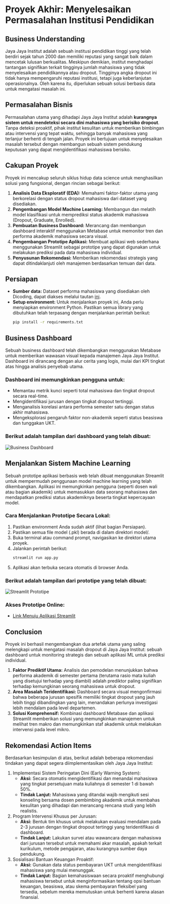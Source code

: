# Proyek Akhir: Menyelesaikan Permasalahan Institusi Pendidikan

## Business Understanding
Jaya Jaya Institut adalah sebuah institusi pendidikan tinggi yang telah berdiri sejak tahun 2000 dan memiliki reputasi yang sangat baik dalam mencetak lulusan berkualitas. Meskipun demikian, institut menghadapi tantangan signifikan terkait tingginya jumlah mahasiswa yang tidak menyelesaikan pendidikannya atau dropout. Tingginya angka dropout ini tidak hanya mempengaruhi reputasi institusi, tetapi juga keberlanjutan operasionalnya. Oleh karena itu, diperlukan sebuah solusi berbasis data untuk mengatasi masalah ini.

## Permasalahan Bisnis
Permasalahan utama yang dihadapi Jaya Jaya Institut adalah **kurangnya sistem untuk mendeteksi secara dini mahasiswa yang berisiko dropout**. Tanpa deteksi proaktif, pihak institut kesulitan untuk memberikan bimbingan atau intervensi yang tepat waktu, sehingga banyak mahasiswa yang terlanjur berhenti di tengah jalan. Proyek ini bertujuan untuk menyelesaikan masalah tersebut dengan membangun sebuah sistem pendukung keputusan yang dapat mengidentifikasi mahasiswa berisiko.

## Cakupan Proyek
Proyek ini mencakup seluruh siklus hidup data science untuk menghasilkan solusi yang fungsional, dengan rincian sebagai berikut:
1. **Analisis Data Eksploratif (EDA):** Memahami faktor-faktor utama yang berkorelasi dengan status dropout mahasiswa dari dataset yang disediakan.
2. **Pengembangan Model Machine Learning:** Membangun dan melatih model klasifikasi untuk memprediksi status akademik mahasiswa (Dropout, Graduate, Enrolled).
3. **Pembuatan Business Dashboard:** Merancang dan membangun dashboard interaktif menggunakan Metabase untuk memonitor tren dan performa akademik mahasiswa secara visual.
4. **Pengembangan Prototipe Aplikasi:** Membuat aplikasi web sederhana menggunakan Streamlit sebagai prototipe yang dapat digunakan untuk melakukan prediksi pada data mahasiswa individual.
5. **Penyusunan Rekomendasi:** Memberikan rekomendasi strategis yang dapat ditindaklanjuti oleh manajemen berdasarkan temuan dari data.

## Persiapan
- **Sumber data:** Dataset performa mahasiswa yang disediakan oleh Dicoding, dapat diakses melalui tautan [ini](https://raw.githubusercontent.com/dicodingacademy/dicoding_dataset/refs/heads/main/students_performance/data.csv).
- **Setup environment:** Untuk menjalankan proyek ini, Anda perlu menyiapkan environment Python. Pastikan semua library yang dibutuhkan telah terpasang dengan menjalankan perintah berikut:
    ```bash
    pip install -r requirements.txt
    ```

## Business Dashboard
Sebuah business dashboard telah dikembangkan menggunakan Metabase untuk memberikan wawasan visual kepada manajemen Jaya Jaya Institut. Dashboard ini dirancang dengan alur cerita yang logis, mulai dari KPI tingkat atas hingga analisis penyebab utama.

### Dashboard ini memungkinkan pengguna untuk:
- Memantau metrik kunci seperti total mahasiswa dan tingkat dropout secara real-time.
- Mengidentifikasi jurusan dengan tingkat dropout tertinggi.
- Menganalisis korelasi antara performa semester satu dengan status akhir mahasiswa.
- Mengeksplorasi pengaruh faktor non-akademik seperti status beasiswa dan tunggakan UKT.

### Berikut adalah tampilan dari dashboard yang telah dibuat:
![Business Dashboard](bimarakajati-dashboard.png)

## Menjalankan Sistem Machine Learning
Sebuah prototipe aplikasi berbasis web telah dibuat menggunakan Streamlit untuk mempermudah penggunaan model machine learning yang telah dikembangkan. Aplikasi ini memungkinkan pengguna (seperti dosen wali atau bagian akademik) untuk memasukkan data seorang mahasiswa dan mendapatkan prediksi status akademiknya beserta tingkat kepercayaan model.

### Cara Menjalankan Prototipe Secara Lokal:
1. Pastikan environment Anda sudah aktif (lihat bagian Persiapan).
2. Pastikan semua file model (.pkl) berada di dalam direktori model/.
3. Buka terminal atau command prompt, navigasikan ke direktori utama proyek.
4. Jalankan perintah berikut:
    ```bash
    streamlit run app.py
    ```
5. Aplikasi akan terbuka secara otomatis di browser Anda.

### Berikut adalah tampilan dari prototipe yang telah dibuat:
![Streamlit Prototipe](assets/screencapture-jaya-jaya-institut-streamlit-app-2025-06-10-01_05_43.png)

### Akses Prototipe Online:
- [Link Menuju Aplikasi Streamlit](https://jaya-jaya-institut.streamlit.app/)

## Conclusion
Proyek ini berhasil mengembangkan dua artefak utama yang saling melengkapi untuk mengatasi masalah dropout di Jaya Jaya Institut: sebuah dashboard untuk monitoring strategis dan sebuah aplikasi ML untuk prediksi individual.

1. **Faktor Prediktif Utama:** Analisis dan pemodelan menunjukkan bahwa performa akademik di semester pertama (terutama rasio mata kuliah yang disetujui terhadap yang diambil) adalah prediktor paling signifikan terhadap kemungkinan seorang mahasiswa untuk dropout.
2. **Area Masalah Teridentifikasi:** Dashboard secara visual mengonfirmasi bahwa beberapa jurusan spesifik memiliki tingkat dropout yang jauh lebih tinggi dibandingkan yang lain, menandakan perlunya investigasi lebih mendalam pada level departemen.
3. **Solusi Komprehensif:** Kombinasi dashboard Metabase dan aplikasi Streamlit memberikan solusi yang memungkinkan manajemen untuk melihat tren makro dan memungkinkan staf akademik untuk melakukan intervensi pada level mikro.

## Rekomendasi Action Items
Berdasarkan kesimpulan di atas, berikut adalah beberapa rekomendasi tindakan yang dapat segera diimplementasikan oleh Jaya Jaya Institut:

1. Implementasi Sistem Peringatan Dini (Early Warning System):
    - **Aksi:** Secara otomatis mengidentifikasi dan menandai mahasiswa yang tingkat persetujuan mata kuliahnya di semester 1 di bawah 50%.
    - **Tindak Lanjut:** Mahasiswa yang ditandai wajib mengikuti sesi konseling bersama dosen pembimbing akademik untuk membahas kesulitan yang dihadapi dan merancang rencana studi yang lebih realistis.
2. Program Intervensi Khusus per Jurusan:
    - **Aksi:** Bentuk tim khusus untuk melakukan evaluasi mendalam pada 2-3 jurusan dengan tingkat dropout tertinggi yang teridentifikasi di dashboard.
    - **Tindak Lanjut:** Lakukan survei atau wawancara dengan mahasiswa dari jurusan tersebut untuk memahami akar masalah, apakah terkait kurikulum, metode pengajaran, atau kurangnya sumber daya pendukung.
3. Sosialisasi Bantuan Keuangan Proaktif:
    - **Aksi:** Gunakan data status pembayaran UKT untuk mengidentifikasi mahasiswa yang mulai menunggak.
    - **Tindak Lanjut:** Bagian kemahasiswaan secara proaktif menghubungi mahasiswa tersebut untuk menginformasikan tentang opsi bantuan keuangan, beasiswa, atau skema pembayaran fleksibel yang tersedia, sebelum mereka memutuskan untuk berhenti karena alasan finansial.
